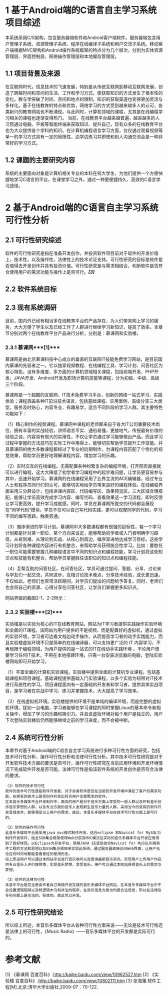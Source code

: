 # 1 基于Android端的C语言自主学习系统项目综述
本系统采用C/S架构，包含服务器端软件和Android客户端软件。服务器端包含用户管理子系统、资源管理子系统、程序在线编译子系统和用户交流子系统。移动客户端根据MVC架构和Android操作系统框架的特点分为几个层次，分别为实体资源管理层、界面控制层、网络操作管理层和本地缓存管理层。
## 1.1 项目背景及来源
在互联网时代，信息技术的飞速发展，特别是从传统互联网到移动互联网发展，创造了跨越时间和空间的生活、工作和学习方式，使获取知识的方式发生了根本性的变化。教与学突破了时间、空间和地点的限制，知识的获取渠道也变得更加灵活与多样化。基于在线教育的特点和优势，网络学习的方式受到越来越多人的认可，各类新兴的教育网站也不断涌现。与此同时，计算机领域的课程，尤其是在线编程学习相关的课程也逐渐变得热门。
当前，在线教育平台越来越普遍，越来越多的人习惯通过电脑、平板等智能终端来获取知识、提升自己，现有众多的在线教育平台也为大众提供各个学科的知识。在计算机编程语言学习方面，仅仅通过观看视频等单一的学习方式具有一定的局限性，边学边练习并即使和别人沟通交流会是一种非常好的学习方式。
## 1.2 课题的主要研究内容
系统的主要面向对象是计算机相关专业的本科在校大学生，为他们提供一个方便快捷地学习C语言的平台，在课堂学习之外，通过一种更便捷持久、高效的C语言学习途径。
# 2 基于Android端的C语言自主学习系统可行性分析
## 2.1 可行性研究综述
软件的可行性研究是指在准备开发创作，并投资软件项目前对于软件的开发价值上，技术性，以及操作性，法律性上的技术论证支持。可行性研究的目标是软件是否值得去开发创作并具有投资价值。可行性研究是与需求相结合，判断软件是否符合使用用户的需求功能与操作上是否可行。***[3]***
## 2.2 软件系统目标
## 2.3 现有系统调研
目前，国内外已经有相当多在线教育平台的产品存在，为人们带来网上学习的服务，大大方便了学生以及已经工作了人群进行继续学习新知识，提高了效率。本章节分别对两个在线教育平台产品进行分析，分别是：慕课网和实验楼。
### 2.3.1 慕课网***[1]***
慕课网是由北京慕课科技中心成立的垂直的互联网IT技能免费学习网站，是目前国内慕课的先驱者之一。它以独家视频教程、在线编程工具、学习计划、问答社区为核心特色，设有多维度、多方面的计算机领域相关课程，包括前端开发、PHP开发，JAVA开发、Android开发及职场计算机技能等课程，分为初级、中级、高级三个阶段。

慕课网是一个超酷的互联网、IT技术免费学习平台，创新的网络一站式学习、实践体验；课程涵盖各种IT前沿技术语言，包括基础课程、实用案例、高级分享三大类型，服务及时贴心，内容专业、有趣易学，适合不同阶段的学习人群。其主要特色功能如下：

（1）精心制作的视频课程。慕课网中课程的老师都来自于各大IT公司重要技术岗位，拥有丰富的实战经验，讲师语言平实、通俗易懂，更接地气，传授最有价值的经验之谈，内容具有很大的实用性，不仅让学员通过学习能够做出产品，而且学习过程中掌握的方法技巧在实际工作中用得上，能够切实帮助学员提升工作技能。并且慕课网的绝大多数课程都经过了专业的后期制作，为课程内容匹配了个性化的视觉效果，帮助学员更好地理解课程内容，增加学习的乐趣。

（2）实时交互的在线编程。无需配置各种纷繁复杂的编程环境，打开网页直接就可以进行编程，这大大降低了初学者学习编程中的起步难问题，让学员更容易参与其中，迅速开始学习。慕课网的在线编程采用了业界主流的ACE编辑器，经过专业人士和程序员同行们的认可，能够切实地给学员带来良好的编程体验。在线编程界面采用三分屏设计，包括讲课内容区、代码编写区、效果预览区。三大区域合理搭配，能够让学员高效完成学习内容、编写代码、查看效果这一学习流程，即时反馈让学习更高效，提升学习成就感。同时，学员在慕课网所提交的代码都会展现在“同学代码”模块，学员不仅可以自己写代码实践，更可以观摩同学的代码，学习不同的编写思路，触类旁通。

（3）循序渐进的学习计划。慕课网中大多数课程都有很强的目标性，每一个学习计划都是针对某一职位、某个方向来设定，能够帮助初学者或入门者明确学习路径，从易到难、从理论到实战、从核心到周边，循序渐进地达成学习目标。这些学习计划将各种课程内容进行有机整合，来帮助学员获得统合性学习。比如：要胜任一职位可能需要掌握几种编程语言中不同的知识点和编程技能，学习计划将这些知识点和技能有机整合，帮助学员掌握胜任该职位的知识点和编程技能。

（4）互帮互助的问答社区。在问答社区，学员可通过提问、答题、分享、讨论来与学友们一起交流，共同进步。互相讨论技术难点，分享技术经验，成长更迅速。不仅如此，老师们也常常活跃期间，对学员们提出的问题给予答复。同时，老师们也会将自己的资源、心得分享在问答社区，让学员们掌握更多知识点。

网站界面的截图2-1、2-2所示：

### 2.3.2 实验楼***[2]***
实验楼是以实验为核心的IT在线教育网站，网站为IT学习者提供实践操作实验环境和全面的IT课程。该网站为用户提供的不是视频，而是配置好的虚拟机，通过虚拟的实验环境，学习者可边看文档边动手操作，从而提高学习者的动手实践能力，而且实验楼虚拟环境不只是简单的在线编译器，可以支持更广泛的 IT 内容学习，不再局限于编程领域，为用户提供的是一站式的IT在线动手实践环境 。不论用户想要学习任何IT技术，不用在本地搭建环境，只需一台安装浏览器的电脑，登陆实验楼网站即可开始学习。

（1）丰富全面的计算机实验课程。实验楼中提供全面的计算机专业课程，包括基础课程和项目课程。基础课程提供基础入门实验课程，以多个实验为纽带对IT技术进行系统性的学习。项目课程面向有一定基础的开发者和学习者，提供具体实战项目，是学习者在实战中学习、练习并掌握技术，大大提高了学习效率。

（2）在线虚拟机环境。实验楼提供的环境不是单纯的编译环境，而是完整的虚拟机环境，犹如一台电脑，学习者能够在学习课程的同时掌握Linux的基本命令和相关操作，增加了学习的乐趣和吸引力。并且该虚拟环境对每个用户是独立的，用户下次登陆实验楼后仍然能够继续之前的学习进度，而不会被中断。
## 2.4 系统可行性分析
本章节对基于Android端的C语言自主学习系统进行多种可行性方面的研究，包括技术可行性分析、操作可行性分析和法律可行性分析。其中技术可行性研究是对于开发软件技术方面的要求是否可行，操作可行性研究在当前应用环境和开发环境情况下完成软件开发是否可能，法律可行性是指该软件系统的开发创作是否符合法律的要求。
```
（1）软件的技术可行性
软件的技术可行性是指软件开发者，对于自身软件是否在当前的开发环境中满足了客户的需求功能，在原有的技术上是否创作开发出符合用户全面需求的软件。
在本音乐多媒体平台开发制作中，面向的用户是对于音乐方面上享受的一般人群以及怀有音乐创作音乐梦想的人群，以及专业方面的音乐人发现新生音乐力量的人群，采用当今的具有的软件开发变成技术，能够满足以上用户的需求。故此，本音乐多媒体平台在技术可行性方面上是可行的。

（2）软件的操作可行性
此音乐多媒体平台是采用java mvc模式制作开发，结合eclipse 和Navicat for MySQL为制作开发软件，结合SSH集合框架使得Web分层及MVC模式在实际的音乐多媒体平台开发应用得到了良好体现。以Eclipse为开发平台，使用JAVA EE语言结合Navicat for MySQL利用软件工程的方法和思想以及SSH集合框架来实现此系统。通过服务器直接访问Web界面，让用户无论在何时何地都能查看曾经的使用历史。
综上所述用户可以通过本网站平台进行音乐收听以及查询最新音乐资讯。实现用户上传用户作品供专业音乐人评价推荐等，实现音乐梦想，享受音乐。用户可以通过本网站获得音乐上的需求与梦想。

（3）软件的法律可行性
本音乐平台是完全是由作者自己单独开发完成的音乐多媒体平台网站，在本音乐多媒体平台中不会设置逻辑陷阱以及特逻辑木马和非法的程序，在资讯信息方面也均是合法信息，所以在法律及专利问题上是合法的，有效的。故此可以开发。
```
## 2.5 可行性研究结论
所以综上所述，本音乐多媒体平台从各种可行性方案来说——无论是技术可行性还是法律上的可行性，《Music Radio》——音乐多媒体平台的开发都是实际可行的。

参考文献
===
[1] 《慕课网 百度百科》.http://baike.baidu.com/view/10962527.htm
[2] 《实验楼 百度百科》.http://baike.baidu.com/view/10802111.htm
[3] 张海藩.软件工程[M].北京:清华大学出版社,2009-07：70-122．

